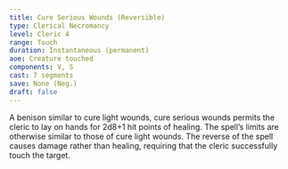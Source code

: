 ```yaml
---
title: Cure Serious Wounds (Reversible)
type: Clerical Necromancy
level: Cleric 4
range: Touch
duration: Instantaneous (permanent)
aoe: Creature touched
components: V, S
cast: 7 segments
save: None (Neg.)
draft: false
---
```


A benison similar to cure light wounds, cure serious wounds permits the cleric to lay on hands for 2d8+1 hit points of healing. The spell’s limits are otherwise similar to those of cure light wounds. The reverse of the spell causes damage rather than healing, requiring that the cleric successfully touch the target.
